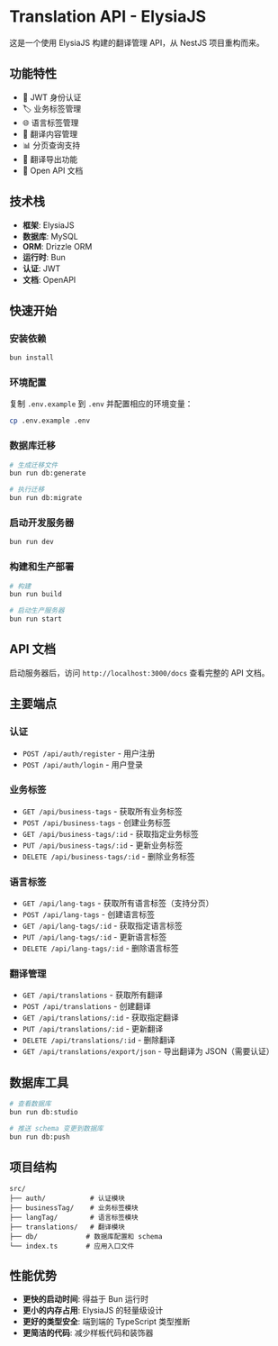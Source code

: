 # Translation API - ElysiaJS

这是一个使用 ElysiaJS 构建的翻译管理 API，从 NestJS 项目重构而来。

## 功能特性

- 🔐 JWT 身份认证
- 🏷️ 业务标签管理
- 🌐 语言标签管理
- 📝 翻译内容管理
- 📊 分页查询支持
- 📁 翻译导出功能
- 📖 Open API 文档

## 技术栈

- **框架**: ElysiaJS
- **数据库**: MySQL
- **ORM**: Drizzle ORM
- **运行时**: Bun
- **认证**: JWT
- **文档**: OpenAPI

## 快速开始

### 安装依赖

```bash
bun install
```

### 环境配置

复制 `.env.example` 到 `.env` 并配置相应的环境变量：

```bash
cp .env.example .env
```

### 数据库迁移

```bash
# 生成迁移文件
bun run db:generate

# 执行迁移
bun run db:migrate
```

### 启动开发服务器

```bash
bun run dev
```

### 构建和生产部署

```bash
# 构建
bun run build

# 启动生产服务器
bun run start
```

## API 文档

启动服务器后，访问 `http://localhost:3000/docs` 查看完整的 API 文档。

## 主要端点

### 认证

- `POST /api/auth/register` - 用户注册
- `POST /api/auth/login` - 用户登录

### 业务标签

- `GET /api/business-tags` - 获取所有业务标签
- `POST /api/business-tags` - 创建业务标签
- `GET /api/business-tags/:id` - 获取指定业务标签
- `PUT /api/business-tags/:id` - 更新业务标签
- `DELETE /api/business-tags/:id` - 删除业务标签

### 语言标签

- `GET /api/lang-tags` - 获取所有语言标签（支持分页）
- `POST /api/lang-tags` - 创建语言标签
- `GET /api/lang-tags/:id` - 获取指定语言标签
- `PUT /api/lang-tags/:id` - 更新语言标签
- `DELETE /api/lang-tags/:id` - 删除语言标签

### 翻译管理

- `GET /api/translations` - 获取所有翻译
- `POST /api/translations` - 创建翻译
- `GET /api/translations/:id` - 获取指定翻译
- `PUT /api/translations/:id` - 更新翻译
- `DELETE /api/translations/:id` - 删除翻译
- `GET /api/translations/export/json` - 导出翻译为 JSON（需要认证）

## 数据库工具

```bash
# 查看数据库
bun run db:studio

# 推送 schema 变更到数据库
bun run db:push
```

## 项目结构

```
src/
├── auth/           # 认证模块
├── businessTag/    # 业务标签模块
├── langTag/        # 语言标签模块
├── translations/   # 翻译模块
├── db/            # 数据库配置和 schema
└── index.ts       # 应用入口文件
```

## 性能优势

- **更快的启动时间**: 得益于 Bun 运行时
- **更小的内存占用**: ElysiaJS 的轻量级设计
- **更好的类型安全**: 端到端的 TypeScript 类型推断
- **更简洁的代码**: 减少样板代码和装饰器
